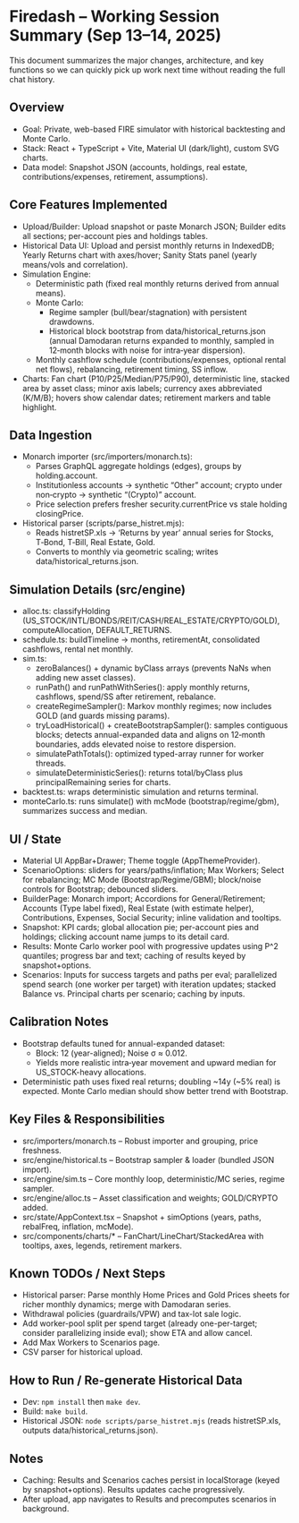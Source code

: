 # Firedash – Working Session Summary (Sep 13–14, 2025)

This document summarizes the major changes, architecture, and key functions so we can quickly pick up work next time without reading the full chat history.

## Overview
- Goal: Private, web-based FIRE simulator with historical backtesting and Monte Carlo.
- Stack: React + TypeScript + Vite, Material UI (dark/light), custom SVG charts.
- Data model: Snapshot JSON (accounts, holdings, real estate, contributions/expenses, retirement, assumptions).

## Core Features Implemented
- Upload/Builder: Upload snapshot or paste Monarch JSON; Builder edits all sections; per-account pies and holdings tables.
- Historical Data UI: Upload and persist monthly returns in IndexedDB; Yearly Returns chart with axes/hover; Sanity Stats panel (yearly means/vols and correlation).
- Simulation Engine:
  - Deterministic path (fixed real monthly returns derived from annual means).
  - Monte Carlo:
    - Regime sampler (bull/bear/stagnation) with persistent drawdowns.
    - Historical block bootstrap from data/historical_returns.json (annual Damodaran returns expanded to monthly, sampled in 12‑month blocks with noise for intra‑year dispersion).
  - Monthly cashflow schedule (contributions/expenses, optional rental net flows), rebalancing, retirement timing, SS inflow.
- Charts: Fan chart (P10/P25/Median/P75/P90), deterministic line, stacked area by asset class; minor axis labels; currency axes abbreviated (K/M/B); hovers show calendar dates; retirement markers and table highlight.

## Data Ingestion
- Monarch importer (src/importers/monarch.ts):
  - Parses GraphQL aggregate holdings (edges), groups by holding.account.
  - Institutionless accounts → synthetic “Other” account; crypto under non‑crypto → synthetic “(Crypto)” account.
  - Price selection prefers fresher security.currentPrice vs stale holding closingPrice.
- Historical parser (scripts/parse_histret.mjs):
  - Reads histretSP.xls → ‘Returns by year’ annual series for Stocks, T‑Bond, T‑Bill, Real Estate, Gold.
  - Converts to monthly via geometric scaling; writes data/historical_returns.json.

## Simulation Details (src/engine)
- alloc.ts: classifyHolding (US_STOCK/INTL/BONDS/REIT/CASH/REAL_ESTATE/CRYPTO/GOLD), computeAllocation, DEFAULT_RETURNS.
- schedule.ts: buildTimeline → months, retirementAt, consolidated cashflows, rental net monthly.
- sim.ts:
  - zeroBalances() + dynamic byClass arrays (prevents NaNs when adding new asset classes).
  - runPath() and runPathWithSeries(): apply monthly returns, cashflows, spend/SS after retirement, rebalance.
  - createRegimeSampler(): Markov monthly regimes; now includes GOLD (and guards missing params).
  - tryLoadHistorical() + createBootstrapSampler(): samples contiguous blocks; detects annual-expanded data and aligns on 12‑month boundaries, adds elevated noise to restore dispersion.
  - simulatePathTotals(): optimized typed-array runner for worker threads.
  - simulateDeterministicSeries(): returns total/byClass plus principalRemaining series for charts.
- backtest.ts: wraps deterministic simulation and returns terminal.
- monteCarlo.ts: runs simulate() with mcMode (bootstrap/regime/gbm), summarizes success and median.

## UI / State
- Material UI AppBar+Drawer; Theme toggle (AppThemeProvider).
- ScenarioOptions: sliders for years/paths/inflation; Max Workers; Select for rebalancing; MC Mode (Bootstrap/Regime/GBM); block/noise controls for Bootstrap; debounced sliders.
- BuilderPage: Monarch import; Accordions for General/Retirement; Accounts (Type label fixed), Real Estate (with estimate helper), Contributions, Expenses, Social Security; inline validation and tooltips.
- Snapshot: KPI cards; global allocation pie; per-account pies and holdings; clicking account name jumps to its detail card.
- Results: Monte Carlo worker pool with progressive updates using P^2 quantiles; progress bar and text; caching of results keyed by snapshot+options.
- Scenarios: Inputs for success targets and paths per eval; parallelized spend search (one worker per target) with iteration updates; stacked Balance vs. Principal charts per scenario; caching by inputs.

## Calibration Notes
- Bootstrap defaults tuned for annual-expanded dataset:
  - Block: 12 (year-aligned); Noise σ ≈ 0.012.
  - Yields more realistic intra‑year movement and upward median for US_STOCK-heavy allocations.
- Deterministic path uses fixed real returns; doubling ~14y (~5% real) is expected. Monte Carlo median should show better trend with Bootstrap.

## Key Files & Responsibilities
- src/importers/monarch.ts – Robust importer and grouping, price freshness.
- src/engine/historical.ts – Bootstrap sampler & loader (bundled JSON import).
- src/engine/sim.ts – Core monthly loop, deterministic/MC series, regime sampler.
- src/engine/alloc.ts – Asset classification and weights; GOLD/CRYPTO added.
- src/state/AppContext.tsx – Snapshot + simOptions (years, paths, rebalFreq, inflation, mcMode).
- src/components/charts/* – FanChart/LineChart/StackedArea with tooltips, axes, legends, retirement markers.

## Known TODOs / Next Steps
- Historical parser: Parse monthly Home Prices and Gold Prices sheets for richer monthly dynamics; merge with Damodaran series.
- Withdrawal policies (guardrails/VPW) and tax-lot sale logic.
- Add worker-pool split per spend target (already one-per-target; consider parallelizing inside eval); show ETA and allow cancel.
- Add Max Workers to Scenarios page.
- CSV parser for historical upload.

## How to Run / Re-generate Historical Data
- Dev: `npm install` then `make dev`.
- Build: `make build`.
- Historical JSON: `node scripts/parse_histret.mjs` (reads histretSP.xls, outputs data/historical_returns.json).

## Notes
- Caching: Results and Scenarios caches persist in localStorage (keyed by snapshot+options). Results updates cache progressively.
- After upload, app navigates to Results and precomputes scenarios in background.
